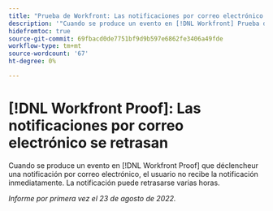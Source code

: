 ```yaml
---
title: "Prueba de Workfront: Las notificaciones por correo electrónico se retrasan"
description: '"Cuando se produce un evento en [!DNL Workfront] Prueba de que déclencheur una notificación por correo electrónico; el usuario no recibe la notificación inmediatamente. La notificación puede retrasarse varias horas".'
hidefromtoc: true
source-git-commit: 69fbacd0de7751bf9d9b597e6862fe3406a49fde
workflow-type: tm+mt
source-wordcount: '67'
ht-degree: 0%

---
```



# [!DNL Workfront Proof]: Las notificaciones por correo electrónico se retrasan

Cuando se produce un evento en [!DNL Workfront Proof] que déclencheur una notificación por correo electrónico, el usuario no recibe la notificación inmediatamente. La notificación puede retrasarse varias horas.

_Informe por primera vez el 23 de agosto de 2022._

